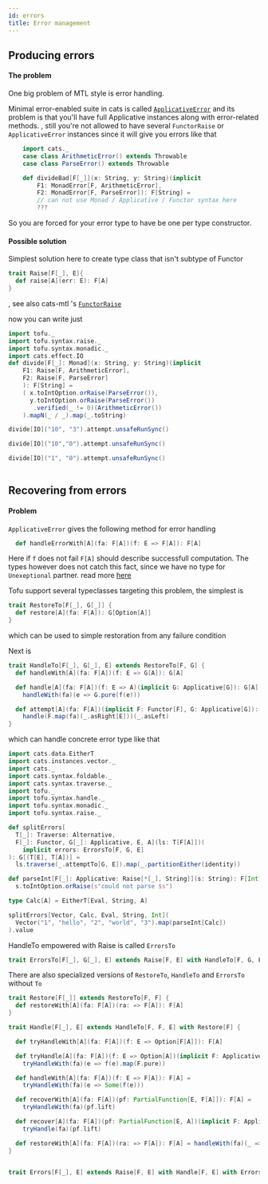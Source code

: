 ```yaml
---
id: errors
title: Error management
---
```


## Producing errors

#### The problem
One big problem of MTL style is error handling.

Minimal error-enabled suite in cats is called [`ApplicativeError`](https://typelevel.org/cats/api/cats/ApplicativeError.html) and its problem is that you'll have full Applicative instances along with error-related methods.
, still you're not allowed to have several `FunctorRaise` or `ApplicativeError` instances since it will give you errors like that
```scala mdoc
    import cats._
    case class ArithmeticError() extends Throwable
    case class ParseError() extends Throwable

    def divideBad[F[_]](x: String, y: String)(implicit 
        F1: MonadError[F, ArithmeticError],
        F2: MonadError[F, ParseError]): F[String] = 
        // can not use Monad / Applicative / Functor syntax here
        ???
```

So you are forced for your error type to have be one per type constructor.

#### Possible solution
Simplest solution here to create type class that isn't subtype of Functor 


```scala
trait Raise[F[_], E]{
  def raise[A](err: E): F[A]
}
```
, see also 
cats-mtl 's [`FunctorRaise`](https://typelevel.org/cats-mtl/mtl-classes/functorraise.html)


now you can write just
```scala mdoc
import tofu._
import tofu.syntax.raise._
import tofu.syntax.monadic._
import cats.effect.IO
def divide[F[_]: Monad](x: String, y: String)(implicit 
    F1: Raise[F, ArithmeticError],
    F2: Raise[F, ParseError]
    ): F[String] = 
    ( x.toIntOption.orRaise(ParseError()),
      y.toIntOption.orRaise(ParseError())
       .verified(_ != 0)(ArithmeticError())
    ).mapN(_ / _).map(_.toString)

divide[IO]("10", "3").attempt.unsafeRunSync()

divide[IO]("10","0").attempt.unsafeRunSync()

divide[IO]("1", "0").attempt.unsafeRunSync()
        
```

## Recovering from errors

#### Problem
`ApplicativeError` gives the following method for error handling 

```scala
  def handleErrorWith[A](fa: F[A])(f: E => F[A]): F[A]
```

Here if `f` does not fail `F[A]` should describe successfull computation. The types however does not catch this fact, since we have no type for `Unexeptional` partner. read more [here](https://typelevel.org/blog/2018/04/13/rethinking-monaderror.html)

Tofu  support several typeclasses targeting this problem, the simplest is 

```scala
trait RestoreTo[F[_], G[_]] {
  def restore[A](fa: F[A]): G[Option[A]]
}
```

which can be used to simple restoration from any failure condition

Next is 
```scala
trait HandleTo[F[_], G[_], E] extends RestoreTo[F, G] {
  def handleWith[A](fa: F[A])(f: E => G[A]): G[A]

  def handle[A](fa: F[A])(f: E => A)(implicit G: Applicative[G]): G[A] =
    handleWith(fa)(e => G.pure(f(e)))

  def attempt[A](fa: F[A])(implicit F: Functor[F], G: Applicative[G]): G[Either[E, A]] =
    handle(F.map(fa)(_.asRight[E]))(_.asLeft)
}
```

which can handle concrete error type like that

```scala mdoc
import cats.data.EitherT
import cats.instances.vector._
import cats._
import cats.syntax.foldable._
import cats.syntax.traverse._
import tofu._
import tofu.syntax.handle._
import tofu.syntax.monadic._
import tofu.syntax.raise._

def splitErrors[
  T[_]: Traverse: Alternative, 
  F[_]: Functor, G[_]: Applicative, E, A](ls: T[F[A]])(
    implicit errors: ErrorsTo[F, G, E]
): G[(T[E], T[A])] =
  ls.traverse(_.attemptTo[G, E]).map(_.partitionEither(identity))

def parseInt[F[_]: Applicative: Raise[*[_], String]](s: String): F[Int] =
  s.toIntOption.orRaise(s"could not parse $s")

type Calc[A] = EitherT[Eval, String, A]

splitErrors[Vector, Calc, Eval, String, Int](
  Vector("1", "hello", "2", "world", "3").map(parseInt[Calc])
).value
```


HandleTo empowered with Raise is called `ErrorsTo`

```scala
trait ErrorsTo[F[_], G[_], E] extends Raise[F, E] with HandleTo[F, G, E]
```

There are also specialized versions of `RestoreTo`, `HandleTo` and `ErrorsTo` without `To`

```scala
trait Restore[F[_]] extends RestoreTo[F, F] {
  def restoreWith[A](fa: F[A])(ra: => F[A]): F[A]
}

trait Handle[F[_], E] extends HandleTo[F, F, E] with Restore[F] {

  def tryHandleWith[A](fa: F[A])(f: E => Option[F[A]]): F[A]

  def tryHandle[A](fa: F[A])(f: E => Option[A])(implicit F: Applicative[F]): F[A] =
    tryHandleWith(fa)(e => f(e).map(F.pure))

  def handleWith[A](fa: F[A])(f: E => F[A]): F[A] =
    tryHandleWith(fa)(e => Some(f(e)))

  def recoverWith[A](fa: F[A])(pf: PartialFunction[E, F[A]]): F[A] =
    tryHandleWith(fa)(pf.lift)

  def recover[A](fa: F[A])(pf: PartialFunction[E, A])(implicit F: Applicative[F]): F[A] =
    tryHandle(fa)(pf.lift)

  def restoreWith[A](fa: F[A])(ra: => F[A]): F[A] = handleWith(fa)(_ => ra)
}


trait Errors[F[_], E] extends Raise[F, E] with Handle[F, E] with ErrorsTo[F, F, E]
```







